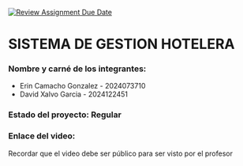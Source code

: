 [![Review Assignment Due Date](https://classroom.github.com/assets/deadline-readme-button-22041afd0340ce965d47ae6ef1cefeee28c7c493a6346c4f15d667ab976d596c.svg)](https://classroom.github.com/a/z8QVRgGr)
# SISTEMA DE GESTION HOTELERA
### Nombre y carné de los integrantes: 
- Erin Camacho Gonzalez - 2024073710
- David Xalvo Garcia - 2024122451


### Estado del proyecto: Regular 
### Enlace del video:
Recordar que el video debe ser público para ser visto por el profesor
